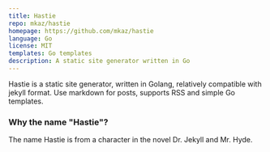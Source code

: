 ```yaml
---
title: Hastie
repo: mkaz/hastie
homepage: https://github.com/mkaz/hastie
language: Go
license: MIT
templates: Go templates
description: A static site generator written in Go
---
```


Hastie is a static site generator, written in Golang, relatively compatible with
jekyll format. Use markdown for posts, supports RSS and simple Go templates.

### Why the name "Hastie"?

The name Hastie is from a character in the novel Dr. Jekyll and Mr. Hyde.
